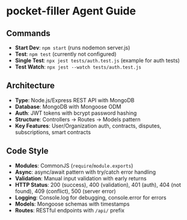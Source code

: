 # pocket-filler Agent Guide

## Commands
- **Start Dev**: `npm start` (runs nodemon server.js)
- **Test**: `npm test` (currently not configured)
- **Single Test**: `npx jest tests/auth.test.js` (example for auth tests)
- **Test Watch**: `npx jest --watch tests/auth.test.js`

## Architecture
- **Type**: Node.js/Express REST API with MongoDB
- **Database**: MongoDB with Mongoose ODM
- **Auth**: JWT tokens with bcrypt password hashing
- **Structure**: Controllers → Routes → Models pattern
- **Key Features**: User/Organization auth, contracts, disputes, subscriptions, smart contracts

## Code Style
- **Modules**: CommonJS (`require`/`module.exports`)
- **Async**: async/await pattern with try/catch error handling
- **Validation**: Manual input validation with early returns
- **HTTP Status**: 200 (success), 400 (validation), 401 (auth), 404 (not found), 409 (conflict), 500 (server error)
- **Logging**: Console.log for debugging, console.error for errors
- **Models**: Mongoose schemas with timestamps
- **Routes**: RESTful endpoints with `/api/` prefix
